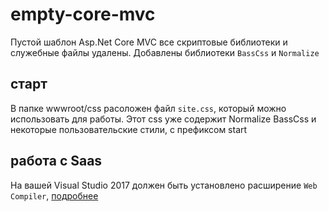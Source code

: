 # empty-core-mvc
Пустой шаблон Asp.Net Core MVC все скриптовые библиотеки и служебные файлы удалены.
Добавлены библиотеки `BassCss` и `Normalize`

## старт
В папке  wwwroot/css расоложен файл `site.css`, который можно использовать для работы. Этот css уже содержит Normalize BassCss и некоторые пользовательские стили, с префиксом start

## работа с Saas
На вашей Visual Studio 2017 должен быть установлено расширение `Web Compiler`, [подробнее](https://twitter.com/creativcode/status/860030367289544705)
